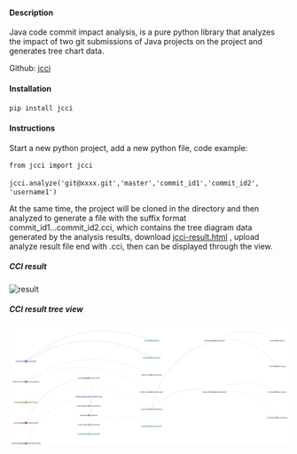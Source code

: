 #### Description
Java code commit impact analysis, is a pure python library that analyzes the impact of two git submissions of Java projects on the project and generates tree chart data.

Github: [jcci](https://github.com/baikaishuipp/jcci)
#### Installation
```
pip install jcci
```

#### Instructions
Start a new python project, add a new python file, code example:

```
from jcci import jcci

jcci.analyze('git@xxxx.git','master','commit_id1','commit_id2', 'username1')
```

At the same time, the project will be cloned in the directory and then analyzed to generate a file with the suffix format commit_id1...commit_id2.cci, which contains the tree diagram data generated by the analysis results, download [jcci-result.html](https://github.com/baikaishuipp/jcci/blob/main/jcci-result.html) , upload analyze result file end with .cci, then can be displayed through the view.

##### CCI result
![result](https://raw.githubusercontent.com/baikaishuipp/jcci/main/images/cci-result.png)

##### CCI result tree view
![treeView](https://raw.githubusercontent.com/baikaishuipp/jcci/main/images/cii-result-tree.png)
